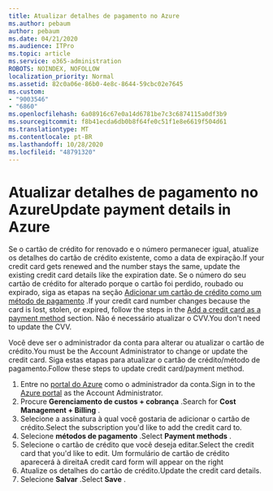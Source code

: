 ```yaml
---
title: Atualizar detalhes de pagamento no Azure
ms.author: pebaum
author: pebaum
ms.date: 04/21/2020
ms.audience: ITPro
ms.topic: article
ms.service: o365-administration
ROBOTS: NOINDEX, NOFOLLOW
localization_priority: Normal
ms.assetid: 82c0a06e-86b0-4e8c-8644-59cbc02e7645
ms.custom:
- "9003546"
- "6860"
ms.openlocfilehash: 6a08916c67e0a14d6781be7c3c6874115a0df3b9
ms.sourcegitcommit: f8b41ecda6db0b8f64fe0c51f1e8e6619f504d61
ms.translationtype: MT
ms.contentlocale: pt-BR
ms.lasthandoff: 10/28/2020
ms.locfileid: "48791320"
---
```

# <a name="update-payment-details-in-azure"></a><span data-ttu-id="6b2bf-102">Atualizar detalhes de pagamento no Azure</span><span class="sxs-lookup"><span data-stu-id="6b2bf-102">Update payment details in Azure</span></span>

<span data-ttu-id="6b2bf-103">Se o cartão de crédito for renovado e o número permanecer igual, atualize os detalhes do cartão de crédito existente, como a data de expiração.</span><span class="sxs-lookup"><span data-stu-id="6b2bf-103">If your credit card gets renewed and the number stays the same, update the existing credit card details like the expiration date.</span></span> <span data-ttu-id="6b2bf-104">Se o número do seu cartão de crédito for alterado porque o cartão foi perdido, roubado ou expirado, siga as etapas na seção [Adicionar um cartão de crédito como um método de pagamento](https://docs.microsoft.com/azure/cost-management-billing/manage/change-credit-card?WT.mc_id=Portal-Microsoft_Azure_Support#addcard) .</span><span class="sxs-lookup"><span data-stu-id="6b2bf-104">If your credit card number changes because the card is lost, stolen, or expired, follow the steps in the [Add a credit card as a payment method](https://docs.microsoft.com/azure/cost-management-billing/manage/change-credit-card?WT.mc_id=Portal-Microsoft_Azure_Support#addcard) section.</span></span> <span data-ttu-id="6b2bf-105">Não é necessário atualizar o CVV.</span><span class="sxs-lookup"><span data-stu-id="6b2bf-105">You don't need to update the CVV.</span></span>

<span data-ttu-id="6b2bf-106">Você deve ser o administrador da conta para alterar ou atualizar o cartão de crédito.</span><span class="sxs-lookup"><span data-stu-id="6b2bf-106">You must be the Account Administrator to change or update the credit card.</span></span> <span data-ttu-id="6b2bf-107">Siga estas etapas para atualizar o cartão de crédito/método de pagamento.</span><span class="sxs-lookup"><span data-stu-id="6b2bf-107">Follow these steps to update credit card/payment method.</span></span>

1. <span data-ttu-id="6b2bf-108">Entre no [portal do Azure](https://portal.azure.com/) como o administrador da conta.</span><span class="sxs-lookup"><span data-stu-id="6b2bf-108">Sign in to the [Azure portal](https://portal.azure.com/) as the Account Administrator.</span></span>
2. <span data-ttu-id="6b2bf-109">Procure **Gerenciamento de custos + cobrança** .</span><span class="sxs-lookup"><span data-stu-id="6b2bf-109">Search for **Cost Management + Billing** .</span></span>
3. <span data-ttu-id="6b2bf-110">Selecione a assinatura à qual você gostaria de adicionar o cartão de crédito.</span><span class="sxs-lookup"><span data-stu-id="6b2bf-110">Select the subscription you'd like to add the credit card to.</span></span>
4. <span data-ttu-id="6b2bf-111">Selecione **métodos de pagamento** .</span><span class="sxs-lookup"><span data-stu-id="6b2bf-111">Select **Payment methods** .</span></span>
5. <span data-ttu-id="6b2bf-112">Selecione o cartão de crédito que você deseja editar.</span><span class="sxs-lookup"><span data-stu-id="6b2bf-112">Select the credit card that you'd like to edit.</span></span> <span data-ttu-id="6b2bf-113">Um formulário de cartão de crédito aparecerá à direita</span><span class="sxs-lookup"><span data-stu-id="6b2bf-113">A credit card form will appear on the right</span></span>
6. <span data-ttu-id="6b2bf-114">Atualize os detalhes do cartão de crédito.</span><span class="sxs-lookup"><span data-stu-id="6b2bf-114">Update the credit card details.</span></span>
7. <span data-ttu-id="6b2bf-115">Selecione **Salvar** .</span><span class="sxs-lookup"><span data-stu-id="6b2bf-115">Select **Save** .</span></span>
